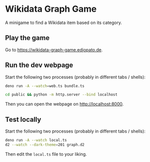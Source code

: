 # Wikidata Graph Game

A minigame to find a Wikidata item based on its category.

## Play the game

Go to <https://wikidata-graph-game.edjopato.de>.

## Run the dev webpage

Start the following two processes (probably in different tabs / shells):

```bash
deno run -A --watch=web.ts bundle.ts

cd public && python -m http.server --bind localhost
```

Then you can open the webpage on <http://localhost:8000>.

## Test locally

Start the following two processes (probably in different tabs / shells):

```bash
deno run -A --watch local.ts
d2 --watch --dark-theme=201 graph.d2
```

Then edit the `local.ts` file to your liking.

